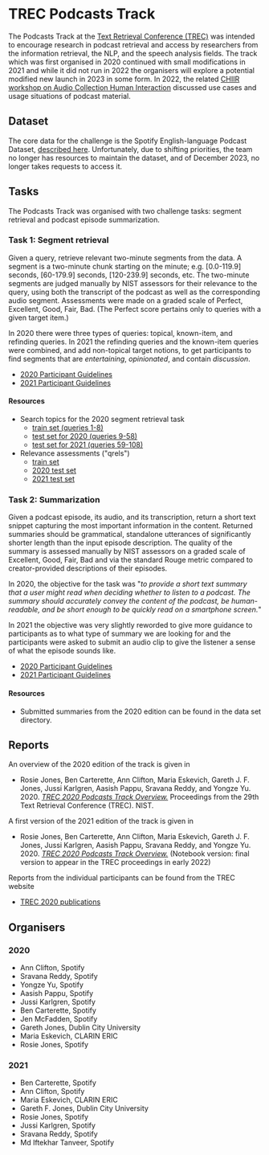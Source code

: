 # TREC Podcasts Track

The Podcasts Track at the [Text Retrieval Conference (TREC)](https://trec.nist.gov) was intended to encourage research in podcast retrieval and access by researchers from the information retrieval, the NLP, and the speech analysis fields. The track which was first organised in 2020 continued with small modifications in 2021 and while it did not run in 2022 the organisers will explore a potential modified new launch in 2023 in some form.  In 2022, the related [CHIIR workshop on Audio Collection Human Interaction](https://speechretrievalworkshop.github.io/) discussed use cases and usage situations of podcast material.


## Dataset

The core data for the challenge is the Spotify English-language Podcast Dataset, [described here](https://podcastsdataset.byspotify.com/). Unfortunately,  due to shifting priorities, the team no longer has resources to maintain the dataset, and of December 2023,  no longer takes requests to access it.

## Tasks

The Podcasts Track was organised with two challenge tasks: segment retrieval and podcast episode summarization.

### Task 1: Segment retrieval

Given a query, retrieve relevant two-minute segments from the data. A segment is a two-minute chunk starting on the minute; e.g. [0.0-119.9] seconds, [60-179.9] seconds, [120-239.9] seconds, etc. The two-minute segments are judged manually by NIST assessors for their relevance to the query, using both the transcript of the podcast as well as the corresponding audio segment.  Assessments were made on a graded scale of Perfect, Excellent, Good, Fair, Bad. (The Perfect score pertains only to queries with a given target item.)

In 2020 there were three types of queries: topical, known-item, and refinding queries. In 2021 the refinding queries and the known-item queries were combined, and add non-topical target notions, to get participants to find segments that are _entertaining_, _opinionated_, and contain _discussion_. 

* [2020 Participant Guidelines](participant-instructions-2020.md)  
* [2021 Participant Guidelines](participant-instructions-2021.md)  

#### Resources

* Search topics for the 2020 segment retrieval task
    * [train set (queries 1-8)](https://trecpodcasts.github.io/resources/podcasts_2020_topics_train.xml)
    * [test set for 2020 (queries 9-58)](https://trecpodcasts.github.io/resources/podcasts_2020_topics_test.xml)
    * [test set for 2021 (queries 59-108)](https://trecpodcasts.github.io/resources/podcasts_2021_topics_test.xml)
* Relevance assessments ("qrels")
    * [train set](https://trecpodcasts.github.io/resources/2020_train_qrels.list)
    * [2020 test set](https://trecpodcasts.github.io/resources/2020_test_qrels.list)
    * [2021 test set](https://trecpodcasts.github.io/resources/2021_test_qrels.list)
   
### Task 2: Summarization

Given a podcast episode, its audio, and its transcription, return a short text snippet capturing the most important information in the content. Returned summaries should be grammatical, standalone utterances of significantly shorter length than the input episode description. The quality of the summary is assessed manually by NIST assessors on a graded scale of Excellent, Good, Fair, Bad and via the standard Rouge metric compared to creator-provided descriptions of their episodes. 

In 2020, the objective for the task was "*to provide a short text summary that a user might read when deciding whether to listen to a podcast. The summary should accurately convey the content of the podcast, be human-readable, and be short enough to be quickly read on a smartphone screen.*" 

In 2021 the objective was very slightly reworded to give more guidance to participants as to what type of summary we are looking for and the participants were asked to submit an audio clip to give the listener a sense of what the episode sounds like. 

* [2020 Participant Guidelines](participant-instructions-2020.md)  
* [2021 Participant Guidelines](participant-instructions-2021.md) 

#### Resources

* Submitted summaries from the 2020 edition can be found in the data set directory. 

## Reports

An overview of the 2020 edition of the track is given in

* Rosie Jones, Ben Carterette, Ann Clifton, Maria Eskevich, Gareth J. F. Jones, Jussi Karlgren, Aasish Pappu, Sravana Reddy, and Yongze Yu. 2020. [*TREC 2020 Podcasts Track Overview.*](https://github.com/trecpodcasts/trecpodcasts.github.io/blob/gh-pages/documents/TREC_2020_Podcasts_Track__Tasks_overview.pdf) Proceedings from the 29th Text Retrieval Conference (TREC). NIST.

A first version of the 2021 edition of the track is given in

* Rosie Jones, Ben Carterette, Ann Clifton, Maria Eskevich, Gareth J. F. Jones, Jussi Karlgren, Aasish Pappu, Sravana Reddy, and Yongze Yu. 2020. [*TREC 2020 Podcasts Track Overview.*](https://github.com/trecpodcasts/trecpodcasts.github.io/blob/gh-pages/documents/TREC_2021_Podcasts_Track__Tasks_overview-NOTEBOOK.pdf) (Notebook version: final version to appear in the TREC proceedings in early 2022)

Reports from the individual participants can be found from the TREC website

* [TREC 2020 publications](https://trec.nist.gov/pubs/trec29/trec2020.html)

## Organisers

### 2020


* Ann Clifton, Spotify
* Sravana Reddy, Spotify
* Yongze Yu, Spotify
* Aasish Pappu, Spotify
* Jussi Karlgren, Spotify
* Ben Carterette, Spotify
* Jen McFadden, Spotify
* Gareth Jones, Dublin City University
* Maria Eskevich,  CLARIN ERIC
* Rosie Jones, Spotify


### 2021

* Ben Carterette, Spotify
* Ann Clifton, Spotify
* Maria Eskevich,  CLARIN ERIC
* Gareth F. Jones, Dublin City University
* Rosie Jones, Spotify
* Jussi Karlgren, Spotify
* Sravana Reddy, Spotify
* Md Iftekhar Tanveer, Spotify



